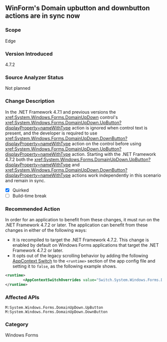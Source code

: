 ## WinForm's Domain upbutton and downbutton actions are in sync now

### Scope
Edge

### Version Introduced
4.7.2

### Source Analyzer Status
Not planned

### Change Description
In the .NET Framework 4.7.1 and previous versions the <xref:System.Windows.Forms.DomainUpDown> 
control's <xref:System.Windows.Forms.DomainUpDown.UpButton?displayProperty=nameWithType>
action is ignored when control text is present, and the developer is required to use <xref:System.Windows.Forms.DomainUpDown.DownButton?displayProperty=nameWithType> action on the control before using <xref:System.Windows.Forms.DomainUpDown.UpButton?displayProperty=nameWithType> action.
Starting with the .NET Framework 4.7.2 both the <xref:System.Windows.Forms.DomainUpDown.UpButton?displayProperty=nameWithType> and <xref:System.Windows.Forms.DomainUpDown.DownButton?displayProperty=nameWithType> actions work independently in this scenario and remain in sync.

- [X] Quirked
- [ ] Build-time break

### Recommended Action

In order for an application to benefit from these changes, it must run on the .NET Framework 4.7.2 or later. The application can benefit from these changes in either of the following ways:
- It is recompiled to target the .NET Framework 4.7.2. This change is enabled by default on Windows Forms applications that target the .NET Framework 4.7.2 or later.
- It opts out of the legacy scrolling behavior by adding the following [AppContext Switch](https://docs.microsoft.com/dotnet/framework/configure-apps/file-schema/runtime/appcontextswitchoverrides-element) to the `<runtime>` section of the app config file and setting it to `false`, as the following example shows.

```xml
<runtime>
        <AppContextSwitchOverrides value="Switch.System.Windows.Forms.DomainUpDown.UseLegacyScrolling=false"/>
</runtime>
```

### Affected APIs
`M:System.Windows.Forms.DomainUpDown.UpButton`
`M:System.Windows.Forms.DomainUpDown.DownButton`


### Category
Windows Forms

<!-- breaking change id: 53 -->
